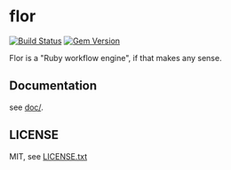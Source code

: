 
# flor

[![Build Status](https://secure.travis-ci.org/flon-io/flor.svg)](http://travis-ci.org/flon-io/flor)
[![Gem Version](https://badge.fury.io/rb/flor.svg)](http://badge.fury.io/rb/flor)

Flor is a "Ruby workflow engine", if that makes any sense.

## Documentation

see [doc/](tree/master/doc).


## LICENSE

MIT, see [LICENSE.txt](LICENSE.txt)

